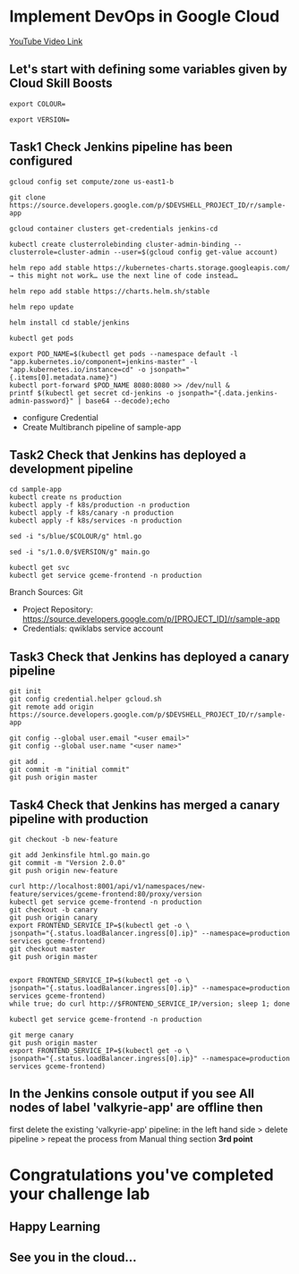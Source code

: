 # Implement DevOps in Google Cloud
[YouTube Video Link](https://youtu.be/cHfKWcQglbo)

## Let's start with defining some variables given by Cloud Skill Boosts
```
export COLOUR=
```

```
export VERSION=
```

## Task1 Check Jenkins pipeline has been configured
```
gcloud config set compute/zone us-east1-b
```
```
git clone https://source.developers.google.com/p/$DEVSHELL_PROJECT_ID/r/sample-app

gcloud container clusters get-credentials jenkins-cd
```
```
kubectl create clusterrolebinding cluster-admin-binding --clusterrole=cluster-admin --user=$(gcloud config get-value account)

helm repo add stable https://kubernetes-charts.storage.googleapis.com/  → this might not work… use the next line of code instead…

helm repo add stable https://charts.helm.sh/stable

helm repo update

helm install cd stable/jenkins

kubectl get pods
```
```
export POD_NAME=$(kubectl get pods --namespace default -l "app.kubernetes.io/component=jenkins-master" -l "app.kubernetes.io/instance=cd" -o jsonpath="{.items[0].metadata.name}")
kubectl port-forward $POD_NAME 8080:8080 >> /dev/null &
printf $(kubectl get secret cd-jenkins -o jsonpath="{.data.jenkins-admin-password}" | base64 --decode);echo
```

- configure Credential 
- Create Multibranch pipeline of sample-app 
## Task2 Check that Jenkins has deployed a development pipeline
```
cd sample-app
kubectl create ns production
kubectl apply -f k8s/production -n production
kubectl apply -f k8s/canary -n production
kubectl apply -f k8s/services -n production
```
```
sed -i "s/blue/$COLOUR/g" html.go
```
```
sed -i "s/1.0.0/$VERSION/g" main.go
```
```
kubectl get svc
kubectl get service gceme-frontend -n production
```
Branch Sources: Git
- Project Repository: https://source.developers.google.com/p/[PROJECT_ID]/r/sample-app
- Credentials: qwiklabs service account

## Task3 Check that Jenkins has deployed a canary pipeline
```
git init
git config credential.helper gcloud.sh
git remote add origin https://source.developers.google.com/p/$DEVSHELL_PROJECT_ID/r/sample-app
```
```
git config --global user.email "<user email>"
git config --global user.name "<user name>"
```
```
git add .
git commit -m "initial commit"
git push origin master
```
## Task4 Check that Jenkins has merged a canary pipeline with production
```
git checkout -b new-feature

git add Jenkinsfile html.go main.go
git commit -m "Version 2.0.0"
git push origin new-feature

curl http://localhost:8001/api/v1/namespaces/new-feature/services/gceme-frontend:80/proxy/version
kubectl get service gceme-frontend -n production
git checkout -b canary
git push origin canary
export FRONTEND_SERVICE_IP=$(kubectl get -o \
jsonpath="{.status.loadBalancer.ingress[0].ip}" --namespace=production services gceme-frontend)
git checkout master
git push origin master


export FRONTEND_SERVICE_IP=$(kubectl get -o \
jsonpath="{.status.loadBalancer.ingress[0].ip}" --namespace=production services gceme-frontend)
while true; do curl http://$FRONTEND_SERVICE_IP/version; sleep 1; done

kubectl get service gceme-frontend -n production

git merge canary
git push origin master
export FRONTEND_SERVICE_IP=$(kubectl get -o \
jsonpath="{.status.loadBalancer.ingress[0].ip}" --namespace=production services gceme-frontend)

```

## In the Jenkins console output if you see All nodes of label 'valkyrie-app' are offline then <br>
  first delete the existing 'valkyrie-app' pipeline: in the left hand side > delete pipeline > repeat the process from Manual thing section <b>3rd point</b>  
# Congratulations you've completed your challenge lab
## Happy Learning
## See you in the cloud...
